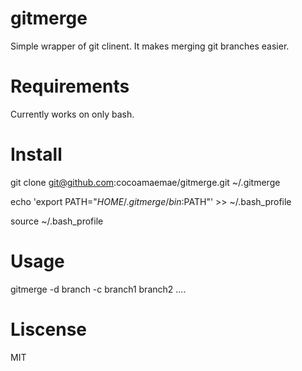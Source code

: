 # gitmerge
Simple wrapper of git clinent. It makes merging git branches easier.

# Requirements
Currently works on only bash.

# Install
git clone git@github.com:cocoamaemae/gitmerge.git ~/.gitmerge

echo 'export PATH="$HOME/.gitmerge/bin:$PATH"' >> ~/.bash_profile

source ~/.bash_profile

# Usage
gitmerge -d branch -c branch1 branch2 ....

# Liscense
MIT
